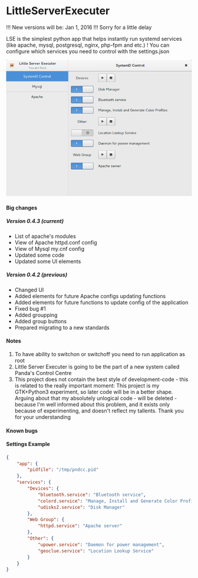 # LittleServerExecuter

!!! New versions will be: Jan 1, 2016 !!!
Sorry for a little delay

LSE is the simplest python app that helps instantly run systemd services
(like apache, mysql, postgresql, nginx, php-fpm and etc.)
! You can configure which services you need to control with the settings.json

![alt tag](https://github.com/PandaHugMonster/LittleServerExecuter/blob/master/picture_preview_v0.4.3.png)

#### Big changes

##### Version 0.4.3 (current)
 * List of apache's modules
 * View of Apache httpd.conf config
 * View of Mysql my.cnf config
 * Updated some code
 * Updated some UI elements

##### Version 0.4.2 (previous)
 * Changed UI
 * Added elements for future Apache configs updating functions
 * Added elements for future functions to update config of the application
 * Fixed bug #1
 * Added groupping
 * Added group buttons
 * Prepared migrating to a new standards


#### Notes

1. To have ability to switchon or switchoff you need to run application
as root
2. Little Server Executer is going to be the part
of a new system called Panda's Control Centre
3. This project does not contain the best style of development-code - this is related
to the really important moment: This project is my GTK+Python3 experiment, so later
code will be in a better shape. Arguing about that my absolutely unlogical code -
will be deleted - because I'm well informed about this problem, and it exists only
because of experimenting, and doesn't reflect my tallents. Thank you for your understanding

#### Known bugs

#### Settings Example
```json
{
	"app": {
		"pidfile": "/tmp/pndcc.pid"
	},
	"services": {
		"Devices": {
			"bluetooth.service": "Bluetooth service",
			"colord.service": "Manage, Install and Generate Color Profiles",
			"udisks2.service": "Disk Manager"
		},
		"Web Group": {
			"httpd.service": "Apache server"
		},
		"Other": {
			"upower.service": "Daemon for power management",
			"geoclue.service": "Location Lookup Service"
		}
	}
}
````
